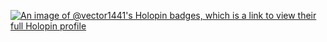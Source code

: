[![An image of @vector1441's Holopin badges, which is a link to view their full Holopin profile](https://holopin.me/vector1441)](https://holopin.io/@vector1441)
